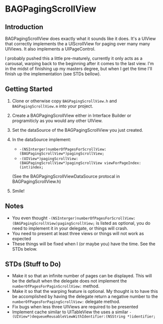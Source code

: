 BAGPagingScrollView
===================

Introduction
------------
BAGPagingScrollView does exactly what it sounds like it does. It's a UIView that correctly implements the a UIScrollView for paging over many many UIViews. It also implements a UIPageControl. 

I probably pushed this a little pre-maturely, currently it only acts as a carousal, warping back to the beginning after it comes to the last view. I'm in the midst of finishing up my masters degree, but when I get the time I'll finish up the implementation (see STDs bellow).

Getting Started
---------------
1. Clone or otherwise copy `BAGPagingScrollView.h` and `BAGPagingScrollView.m` into your project.
2. Create a BAGPagingScrollView either in Interface Builder or programiticly as you would any other UIView.
3. Set the dataSource of the BAGPagingScrollView you just created.
4. In the dataSource implement:
	- `-(NSInterger)numberOfPagesForScrollView:(BAGPagingScrollView*)pagingScrollView;`
	- `-(UIView*)pagingScrollView:(BAGPagingScrollView*)pagingScrollView
	             viewForPageIndex:(int)index;`
	
	(See the BAGPagingScrollViewDataSource protocal in BAGPagingScrollView.h)
5. Smile!

Notes
-----
- You even thought `-(NSInterger)numberOfPagesForScrollView:(BAGPagingScrollView)pagingScrollView;` is listed as optional, you do need to implement it in your delegate, or things will crash.
- You need to present at least three views or things will not work as expected
- These things will be fixed when I (or maybe you) have the time. See the STDs below. 

STDs (Stuff to Do)
------------------
+ Make it so that an infinite number of pages can be displayed. This will be the default when the delegate does not implement the `numberOfPagesForPaginScrollView:` method.
+ Make it so that the warping feature is optional. My thought is to have this be accomplished by having the delegate return a negative number to the `numberOfPagesForPagingScrollView:` delegate method.
+ Fix bugs when less three UIViews are required to be presented
+ Implement cache similar to UITableView the uses a similar `-(UIView*)dequeueReusableViewWithIdentifier:(NSString *)identifier; `
